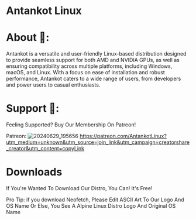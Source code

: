 # Antankot Linux

# About 📄:
Antankot is a versatile and user-friendly Linux-based distribution designed to provide seamless support for both AMD and NVIDIA GPUs, as well as ensuring compatibility across multiple platforms, including Windows, macOS, and Linux. With a focus on ease of installation and robust performance, Antankot caters to a wide range of users, from developers and power users to casual enthusiasts.

# Support 💫:
Feeling Supported? Buy Our Membership On Patreon!

Patreon:
![20240629_195656](https://github.com/TheProjectSkech/Antankot-Linux-Distro-Based-Off-Alpine-/assets/172104758/c5090f25-209c-46d6-8f87-adc025d30adc)
https://patreon.com/AntankotLinux?utm_medium=unknown&utm_source=join_link&utm_campaign=creatorshare_creator&utm_content=copyLink

# Downloads
If You're Wanted To Download Our Distro, You Can! It's Free!

Pro Tip: if you download Neofetch, Please Edit ASCII Art To Our Logo And OS Name Or Else, You See A Alpine Linux Distro Logo And Original OS Name
